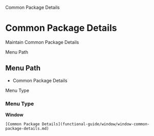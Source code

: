 
Common Package Details
# Common Package Details


Maintain Common Package Details

Menu Path
## Menu Path



- Common Package Details

Menu Type
### Menu Type

**Window**


```
[Common Package Details](functional-guide/window/window-common-package-details.md)
```